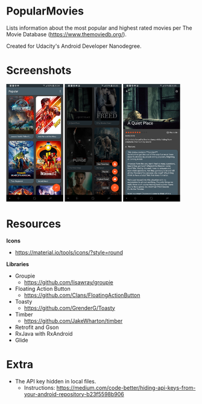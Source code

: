 # PopularMovies
Lists information about the most popular and highest rated movies per The Movie Database (https://www.themoviedb.org/).

Created for Udacity's Android Developer Nanodegree.

# Screenshots

<img src="screenshots/main.jpg" width=30% /> <img src="screenshots/main_choose_sort_order.jpg" width=30% /> <img src="screenshots/detail.jpg" width=30% />

# Resources

**Icons**

- https://material.io/tools/icons/?style=round

**Libraries**

- Groupie
  - https://github.com/lisawray/groupie
- Floating Action Button
  - https://github.com/Clans/FloatingActionButton
- Toasty
  - https://github.com/GrenderG/Toasty
- Timber
  - https://github.com/JakeWharton/timber
- Retrofit and Gson
- RxJava with RxAndroid
- Glide

# Extra

- The API key hidden in local files.
  - Instructions: https://medium.com/code-better/hiding-api-keys-from-your-android-repository-b23f5598b906